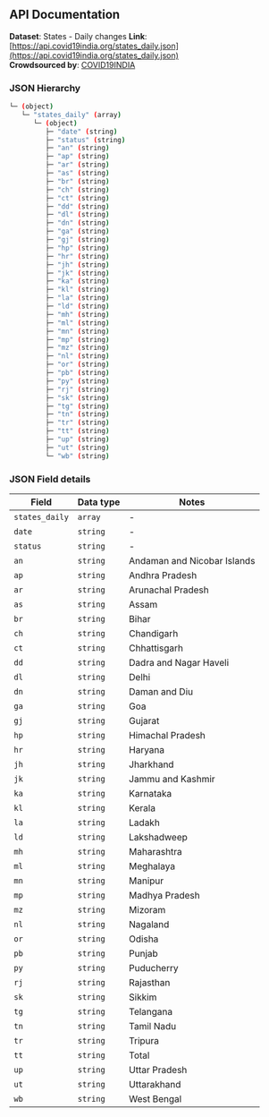 ## API Documentation

**Dataset**: States - Daily changes
**Link**: [https://api.covid19india.org/states_daily.json](https://api.covid19india.org/states_daily.json)  
**Crowdsourced by**: [COVID19INDIA](https://www.covid19india.org)  

### JSON Hierarchy
```bash
└─ (object)
   └─ "states_daily" (array)
      └─ (object)
         ├─ "date" (string)
         ├─ "status" (string)
         ├─ "an" (string)
         ├─ "ap" (string)
         ├─ "ar" (string)
         ├─ "as" (string)
         ├─ "br" (string)
         ├─ "ch" (string)
         ├─ "ct" (string)
         ├─ "dd" (string)
         ├─ "dl" (string)
         ├─ "dn" (string)
         ├─ "ga" (string)
         ├─ "gj" (string)
         ├─ "hp" (string)
         ├─ "hr" (string)
         ├─ "jh" (string)
         ├─ "jk" (string)
         ├─ "ka" (string)
         ├─ "kl" (string)
         ├─ "la" (string)
         ├─ "ld" (string)
         ├─ "mh" (string)
         ├─ "ml" (string)
         ├─ "mn" (string)
         ├─ "mp" (string)
         ├─ "mz" (string)
         ├─ "nl" (string)
         ├─ "or" (string)
         ├─ "pb" (string)
         ├─ "py" (string)
         ├─ "rj" (string)
         ├─ "sk" (string)
         ├─ "tg" (string)
         ├─ "tn" (string)
         ├─ "tr" (string)
         ├─ "tt" (string)
         ├─ "up" (string)
         ├─ "ut" (string)
         └─ "wb" (string)
```


### JSON Field details
| Field | Data type | Notes |
| --- | --- | --- |
| `states_daily` | `array` | - |
| `date` | `string` | - |
| `status` | `string` | - |
| `an` | `string` | Andaman and Nicobar Islands |
| `ap` | `string` | Andhra Pradesh |
| `ar` | `string` | Arunachal Pradesh |
| `as` | `string` | Assam |
| `br` | `string` | Bihar |
| `ch` | `string` | Chandigarh |
| `ct` | `string` | Chhattisgarh |
| `dd` | `string` | Dadra and Nagar Haveli |
| `dl` | `string` | Delhi |
| `dn` | `string` | Daman and Diu |
| `ga` | `string` | Goa |
| `gj` | `string` | Gujarat |
| `hp` | `string` | Himachal Pradesh |
| `hr` | `string` | Haryana |
| `jh` | `string` | Jharkhand |
| `jk` | `string` | Jammu and Kashmir |
| `ka` | `string` | Karnataka |
| `kl` | `string` | Kerala |
| `la` | `string` | Ladakh |
| `ld` | `string` | Lakshadweep |
| `mh` | `string` | Maharashtra |
| `ml` | `string` | Meghalaya |
| `mn` | `string` | Manipur |
| `mp` | `string` | Madhya Pradesh |
| `mz` | `string` | Mizoram |
| `nl` | `string` | Nagaland |
| `or` | `string` | Odisha |
| `pb` | `string` | Punjab |
| `py` | `string` | Puducherry |
| `rj` | `string` | Rajasthan |
| `sk` | `string` | Sikkim |
| `tg` | `string` | Telangana |
| `tn` | `string` | Tamil Nadu |
| `tr` | `string` | Tripura |
| `tt` | `string` | Total |
| `up` | `string` | Uttar Pradesh |
| `ut` | `string` | Uttarakhand |
| `wb` | `string` | West Bengal |


